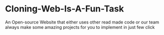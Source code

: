 # Cloning-Web-Is-A-Fun-Task
An Open-source Website that either uses other read made code or our team always make some amazing projects for you to implement in just few click
